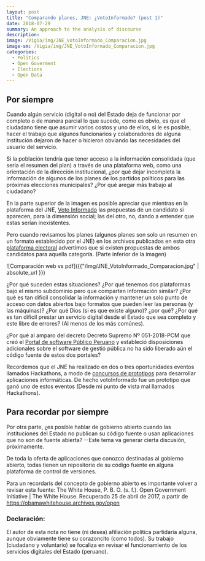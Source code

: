```yaml
---
layout: post
title: "Comparando planes, JNE: ¿VotoInformado? (post 1)"
date: 2018-07-29
summary: An approach to the analysis of discourse
description: 
image: /Vigia/img/JNE_VotoInformado_Comparacion.jpg
image-sm: /Vigia/img/JNE_VotoInformado_Comparacion.jpg
categories:
  - Politics  
  - Open Goverment
  - Elections
  - Open Data 
---
```

## Por siempre 
Cuando algún servicio (digital o no) del Estado deja de funcionar por completo o de manera parcial lo que sucede, como es obvio, es que el ciudadano tiene que asumir varios costos y uno de ellos, si le es posible, hacer el trabajo que algunos funcionarios y colaboradores de alguna institución dejaron de hacer o hicieron obviando las necesidades del usuario del servicio. 

Si la población tendría que tener acceso a la información consolidada (que seria el resumen del plan) a través de una plataforma web,  como una orientación de la dirección institucional, ¿por qué dejar incompleta la información de algunos de los planes de los partidos políticos para las próximas elecciones municipales? ¿Por qué aregar más trabajo al ciudadano?

En la parte superior de la imagen es posible apreciar que mientras en la plataforma del JNE, [Voto Informado](https://votoinformado.jne.gob.pe/voto/Compara) las propuestas de un candidato si aparecen, para la dimensión social; las del otro, no, dando a entender que estas serían inexistentes.   

Pero cuando revisamos los planes (algunos planes son solo un resumen en un formato establecido por el JNE) en los archivos publicados en esta otra [plataforma electoral](https://plataformaelectoral.jne.gob.pe/ListaDeCandidatos/Index) advertimos que si existen propuestas de ambos candidatos para aquella categoría. (Parte inferior de la imagen) 

![Comparación web vs pdf]({{"/img/JNE_VotoInformado_Comparacion.jpg" | absolute_url }})

¿Por qué suceden estas situaciones? ¿Por qué tenemos dos plataformas bajo el mismo subdominio pero que comparten información similar? ¿Por qué es tan dificil consolidar la información y mantener un solo punto de acceso con datos abiertos bajo formatos que pueden leer las personas (y las máquinas)? ¿Por qué Dios (si es que existe alguno)? ¿por qué? ¿Por qué es tan dificil prestar un servicio digital desde el Estado que sea completo y este libre de errores? (Al menos de los más comúnes).

¿Por qué al amparo del decreto Decreto Supremo Nº 051-2018-PCM que creó el [Portal de software Público Peruano](http://www.softwarepublico.gob.pe/index.php/es/) y estableció disposiciones adicionales sobre el software de gestió pública no ha sido liberado aún el código fuente de estos dos portales? 

Recordemos que el JNE ha realizado en dos o tres oportunidades eventos llamados Hackathons, a modo de [concursos de prototipos](https://www.facebook.com/notes/manuelvar-vargas/hackathon-o-concurso-de-prototipos-o-pueden-coexistir-ambas-definiciones-al-mism/1537810309574197/) para desarrollar aplicaciones informáticas. De hecho votoInformado fue un prototipo que ganó uno de estos eventos (Desde mi punto de vista mal llamados Hackathons). 

## Para recordar por siempre  
Por otra parte, ¿es posible hablar de gobierno abierto cuando las instituciones del Estado no publican su código fuente o usan aplicaciones que no son de fuente abierta? --Este tema va generar cierta discusión, próximamente.

De toda la oferta de aplicaciones que conozco destinadas al gobierno abierto, todas tienen un repositorio de su código fuente en alguna plataforma de control de versiones. 

Para un recordaris del concepto de gobierno abierto es importante volver a revisar esta fuente: 
The White House, P. B. O. (s. f.). Open Government Initiative | The White House. Recuperado 25 de abril de 2017, a partir de https://obamawhitehouse.archives.gov/open

### Declaración: 
El autor de esta nota no tiene (ni desea) afiliación política partidaria alguna, aunque obviamente tiene su corazoncito (como todos). Su trabajo (ciudadano y voluntario) se focaliza en revisar el funcionamiento de los servicios digitales del Estado (peruano). 
